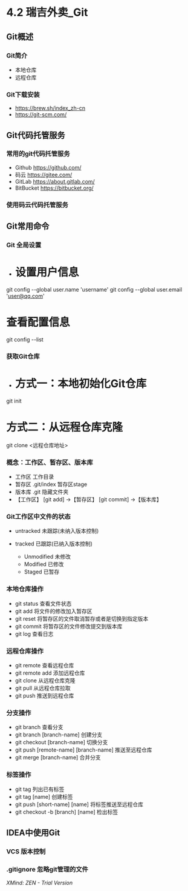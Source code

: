 # 4.2 瑞吉外卖_Git

## Git概述

### Git简介

- 本地仓库
- 远程仓库

### Git下载安装

- https://brew.sh/index_zh-cn
- https://git-scm.com/

## Git代码托管服务

### 常用的git代码托管服务

- Github https://github.com/
- 码云 https://gitee.com/
- GitLab https://about.gitlab.com/
- BitBucket https://bitbucket.org/

### 使用码云代码托管服务

## Git常用命令

### Git 全局设置

- # 设置用户信息
git config --global user.name 'username'
git config --global user.email 'user@qq.com'

# 查看配置信息
git config --list

### 获取Git仓库

- # 方式一：本地初始化Git仓库
git init

# 方式二：从远程仓库克隆
git clone <远程仓库地址>

### 概念：工作区、暂存区、版本库

- 工作区 工作目录
- 暂存区 .git/index 暂存区stage
- 版本库 .git 隐藏文件夹
- 【工作区】 [git add] ->【暂存区】 [git commit] ->【版本库】

### Git工作区中文件的状态

- untracked 未跟踪(未纳入版本控制)
- tracked 已跟踪(已纳入版本控制)

	- Unmodified 未修改
	- Modified 已修改
	- Staged 已暂存

### 本地仓库操作

- git status	查看文件状态
- git add	将文件的修改加入暂存区
- git reset	将暂存区的文件取消暂存或者是切换到指定版本
- git commit	将暂存区的文件修改提交到版本库
- git log	查看日志

### 远程仓库操作

- git remote	查看远程仓库
- git remote add	添加远程仓库
- git clone	从远程仓库克隆
- git pull	从远程仓库拉取
- git push	推送到远程仓库

### 分支操作

- git branch	查看分支
- git branch [branch-name]	创建分支
- git checkout [branch-name]	切换分支
- git push [remote-name] [branch-name]	推送至远程仓库
- git merge [branch-name]	合并分支

### 标签操作

- git tag	列出已有标签
- git tag [name]	创建标签
- git push [short-name] [name]	将标签推送至远程仓库
- git checkout -b [branch] [name]	检出标签

## IDEA中使用Git

### VCS 版本控制

### .gitignore 忽略git管理的文件

*XMind: ZEN - Trial Version*